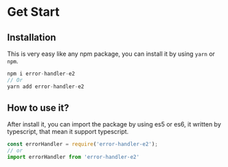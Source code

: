 # Get Start

## Installation

This is very easy like any npm package, you can install it by using `yarn` or `npm`.

```js
npm i error-handler-e2
// Or 
yarn add error-handler-e2
```

## How to use it?

After install it, you can import the package by using es5 or es6, it written by typescript, that mean it support typescript.

```js
const errorHandler = require('error-handler-e2');
// or
import errorHandler from 'error-handler-e2'
```
